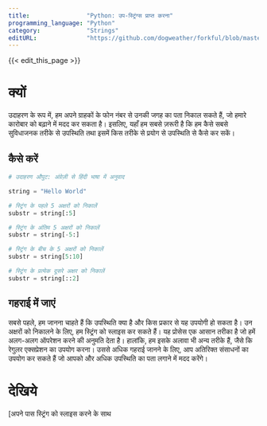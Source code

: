 ```yaml
---
title:                "Python: उप-स्ट्रिंग्स प्राप्त करना"
programming_language: "Python"
category:             "Strings"
editURL:              "https://github.com/dogweather/forkful/blob/master/content/hi/python/extracting-substrings.md"
---
```


{{< edit_this_page >}}

# क्यों

उदाहरण के रूप में, हम अपने ग्राहकों के फोन नंबर से उनकी जगह का पता निकाल सकते हैं, जो हमारे कारोबार को बढ़ाने में मदद कर सकता है। इसलिए, यहाँ हम सबसे ज़रूरी है कि हम कैसे सबसे सुविधाजनक तरीके से उपस्थिति तथा इसमें किस तरीके से प्रयोग से उपस्थिति से कैसे कर सकें।

## कैसे करें

````Python
# उदाहरण औपुट: अंग्रेज़ी से हिंदी भाषा में अनुवाद

string = "Hello World"

# स्ट्रिंग के पहले 5 अक्षरों को निकालें
substr = string[:5]

# स्ट्रिंग के अंतिम 5 अक्षरों को निकालें
substr = string[-5:]

# स्ट्रिंग के बीच के 5 अक्षरों को निकालें
substr = string[5:10]

# स्ट्रिंग के प्रत्येक दूसरे अक्षर को निकालें
substr = string[::2]

````

## गहराई में जाएं

सबसे पहले, हम जानना चाहते हैं कि उपस्थिति क्या है और किस प्रकार से यह उपयोगी हो सकता है। उन अक्षरों को निकालने के लिए, हम स्ट्रिंग को स्लाइस कर सकते हैं। यह प्रोसेस एक आसान तरीका है जो हमें अलग-अलग ऑपरेशन करने की अनुमति देता है। हालांकि, हम इसके अलावा भी अन्य तरीके हैं, जैसे कि रेगुलर एक्सप्रेशन का उपयोग करना। उससे अधिक गहराई जानने के लिए, आप अतिरिक्त संसाधनों का उपयोग कर सकते हैं जो आपको और अधिक उपस्थिति का पता लगाने में मदद करेंगे।

# देखिये

[अपने पास स्ट्रिंग को स्लाइस करने के साथ